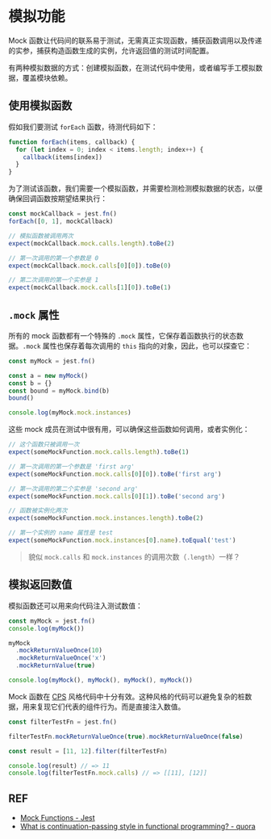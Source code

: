 # 模拟功能

Mock 函数让代码间的联系易于测试，无需真正实现函数，捕获函数调用以及传递的实参，捕获构造函数生成的实例，允许返回值的测试时间配置。

有两种模拟数据的方式：创建模拟函数，在测试代码中使用，或者编写手工模拟数据，覆盖模块依赖。

## 使用模拟函数

假如我们要测试 `forEach` 函数，待测代码如下：

```js
function forEach(items, callback) {
  for (let index = 0; index < items.length; index++) {
    callback(items[index])
  }
}
```

为了测试该函数，我们需要一个模拟函数，并需要检测检测模拟数据的状态，以便确保回调函数按期望结果执行：

```js
const mockCallback = jest.fn()
forEach([0, 1], mockCallback)

// 模拟函数被调用两次
expect(mockCallback.mock.calls.length).toBe(2)

// 第一次调用的第一个参数是 0
expect(mockCallback.mock.calls[0][0]).toBe(0)

// 第二次调用的第一个实参是 1
expect(mockCallback.mock.calls[1][0]).toBe(1)
```

## `.mock` 属性

所有的 mock 函数都有一个特殊的 `.mock` 属性，它保存着函数执行的状态数据。`.mock` 属性也保存着每次调用的 `this` 指向的对象，因此，也可以探查它：

```js
const myMock = jest.fn()

const a = new myMock()
const b = {}
const bound = myMock.bind(b)
bound()

console.log(myMock.mock.instances)
```

这些 mock 成员在测试中很有用，可以确保这些函数如何调用，或者实例化：

```js
// 这个函数只被调用一次
expect(someMockFunction.mock.calls.length).toBe(1)

// 第一次调用的第一个参数是 'first arg'
expect(someMockFunction.mock.calls[0][0]).toBe('first arg')

// 第一次调用的第二个实参是 'second arg'
expect(someMockFunction.mock.calls[0][1]).toBe('second arg')

// 函数被实例化两次
expect(someMockFunction.mock.instances.length).toBe(2)

// 第一个实例的 name 属性是 test
expect(someMockFunction.mock.instances[0].name).toEqual('test')
```

> 貌似 `mock.calls` 和 `mock.instances` 的调用次数（`.length`）一样？

## 模拟返回数值

模拟函数还可以用来向代码注入测试数值：

```js
const myMock = jest.fn()
console.log(myMock())

myMock
  .mockReturnValueOnce(10)
  .mockReturnValueOnce('x')
  .mockReturnValue(true)

console.log(myMock(), myMock(), myMock(), myMock())
```

Mock 函数在 [CPS][cps] 风格代码中十分有效。这种风格的代码可以避免复杂的桩数据，用来复现它们代表的组件行为。而是直接注入数值。

```js
const filterTestFn = jest.fn()

filterTestFn.mockReturnValueOnce(true).mockReturnValueOnce(false)

const result = [11, 12].filter(filterTestFn)

console.log(result) // => 11
console.log(filterTestFn.mock.calls) // => [[11], [12]]
```

## REF

- [Mock Functions - Jest][docs]
- [What is continuation-passing style in functional programming? - quora][cps]

[docs]: https://facebook.github.io/jest/docs/en/mock-functions.html
[cps]: https://www.quora.com/What-is-continuation-passing-style-in-functional-programming#